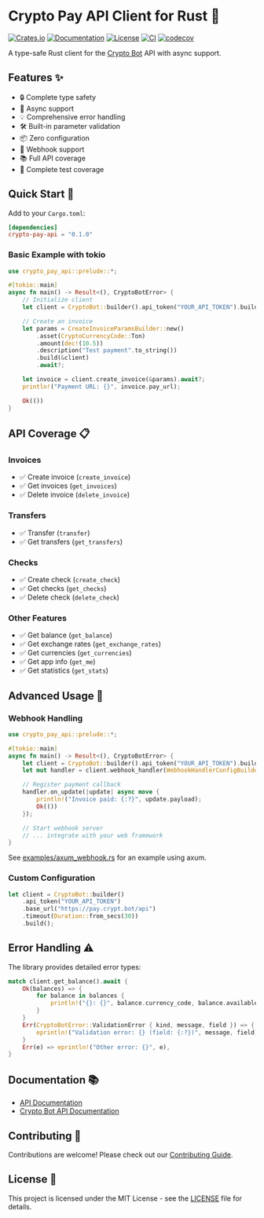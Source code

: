 # Crypto Pay API Client for Rust 🦀

[![Crates.io](https://img.shields.io/crates/v/crypto-pay-api.svg)](https://crates.io/crates/crypto-pay-api)
[![Documentation](https://docs.rs/crypto-pay-api/badge.svg)](https://docs.rs/crypto-pay-api)
[![License](https://img.shields.io/badge/license-MIT-blue.svg)](LICENSE)
[![CI](https://github.com/escwxyz/crypto-pay-api/actions/workflows/test.yml/badge.svg)](https://github.com/escwxyz/crypto-pay-api/actions/workflows/test.yml)
[![codecov](https://codecov.io/gh/escwxyz/crypto-pay-api/graph/badge.svg?token=Ar6BnDUude)](https://codecov.io/gh/escwxyz/crypto-pay-api)

A type-safe Rust client for the [Crypto Bot](https://t.me/CryptoBot) API with async support.

## Features ✨

- 🔒 Complete type safety
- 🚀 Async support
- 💡 Comprehensive error handling
- 🛠 Built-in parameter validation
- 📦 Zero configuration
- 🔌 Webhook support
- 📚 Full API coverage
- 🧪 Complete test coverage

## Quick Start 🚀

Add to your `Cargo.toml`:

```toml
[dependencies]
crypto-pay-api = "0.1.0"
```

### Basic Example with tokio

```rust
use crypto_pay_api::prelude::*;

#[tokio::main]
async fn main() -> Result<(), CryptoBotError> {
    // Initialize client
    let client = CryptoBot::builder().api_token("YOUR_API_TOKEN").build()?;

    // Create an invoice
    let params = CreateInvoiceParamsBuilder::new()
        .asset(CryptoCurrencyCode::Ton)
        .amount(dec!(10.5))
        .description("Test payment".to_string())
        .build(&client)
        .await?;

    let invoice = client.create_invoice(&params).await?;
    println!("Payment URL: {}", invoice.pay_url);

    Ok(())
}
```

## API Coverage 📋

### Invoices

- ✅ Create invoice (`create_invoice`)
- ✅ Get invoices (`get_invoices`)
- ✅ Delete invoice (`delete_invoice`)

### Transfers

- ✅ Transfer (`transfer`)
- ✅ Get transfers (`get_transfers`)

### Checks

- ✅ Create check (`create_check`)
- ✅ Get checks (`get_checks`)
- ✅ Delete check (`delete_check`)

### Other Features

- ✅ Get balance (`get_balance`)
- ✅ Get exchange rates (`get_exchange_rates`)
- ✅ Get currencies (`get_currencies`)
- ✅ Get app info (`get_me`)
- ✅ Get statistics (`get_stats`)

## Advanced Usage 🔧

### Webhook Handling

```rust
use crypto_pay_api::prelude::*;

#[tokio::main]
async fn main() -> Result<(), CryptoBotError> {
    let client = CryptoBot::builder().api_token("YOUR_API_TOKEN").build()?;
    let mut handler = client.webhook_handler(WebhookHandlerConfigBuilder::new().build());

    // Register payment callback
    handler.on_update(|update| async move {
        println!("Invoice paid: {:?}", update.payload);
        Ok(())
    });

    // Start webhook server
    // ... integrate with your web framework
}
```

See [examples/axum_webhook.rs](examples/axum_webhook.rs) for an example using axum.

### Custom Configuration

```rust
let client = CryptoBot::builder()
    .api_token("YOUR_API_TOKEN")
    .base_url("https://pay.crypt.bot/api")
    .timeout(Duration::from_secs(30))
    .build();
```

## Error Handling ⚠️

The library provides detailed error types:

```rust
match client.get_balance().await {
    Ok(balances) => {
        for balance in balances {
            println!("{}: {}", balance.currency_code, balance.available);
        }
    }
    Err(CryptoBotError::ValidationError { kind, message, field }) => {
        eprintln!("Validation error: {} (field: {:?})", message, field);
    }
    Err(e) => eprintln!("Other error: {}", e),
}
```

## Documentation 📚

- [API Documentation](https://docs.rs/crypto-pay-api)
- [Crypto Bot API Documentation](https://help.crypt.bot/crypto-pay-api)

## Contributing 🤝

Contributions are welcome! Please check out our [Contributing Guide](CONTRIBUTING.md).

## License 📄

This project is licensed under the MIT License - see the [LICENSE](LICENSE) file for details.
